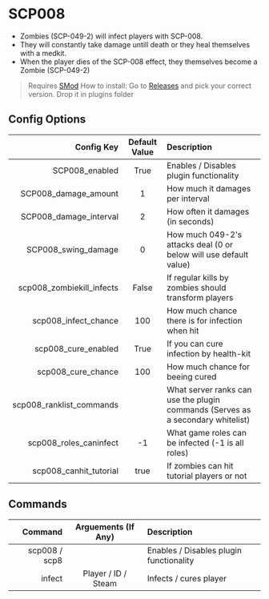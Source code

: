 # SCP008
* Zombies (SCP-049-2) will infect players with SCP-008. 
* They will constantly take damage untill death or they heal themselves with a medkit. 
* When the player dies of the SCP-008 effect, they themselves become a Zombie (SCP-049-2) 

> Requires [SMod](https://github.com/Grover-c13/Smod2/)
> How to install: Go to [Releases](https://github.com/Rnen/SCP008/releases) and pick your correct version. Drop it in plugins folder

## Config Options
Config Key | Default Value | Description
--: | :--: | :--
SCP008_enabled | True | Enables / Disables plugin functionality
SCP008_damage_amount | 1 | How much it damages per interval
SCP008_damage_interval | 2 | How often it damages (in seconds)
SCP008_swing_damage | 0 | How much 049-2's attacks deal (0 or below will use default value)
scp008_zombiekill_infects | False | If regular kills by zombies should transform players
scp008_infect_chance | 100 | How much chance there is for infection when hit
scp008_cure_enabled | True | If you can cure infection by health-kit
scp008_cure_chance | 100 | How much chance for beeing cured
scp008_ranklist_commands | | What server ranks can use the plugin commands (Serves as a secondary whitelist)
scp008_roles_caninfect | -1 | What game roles can be infected (-1 is all roles)
scp008_canhit_tutorial | true | If zombies can hit tutorial players or not

## Commands
Command | Arguements (If Any) | Description
--: | :--: | :--
scp008 / scp8 |  | Enables / Disables plugin functionality
infect | Player / ID / Steam | Infects / cures player
